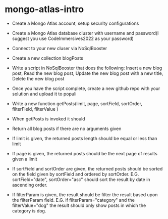 # mongo-atlas-intro

- Create a Mongo Atlas account, setup security configurations
- Create a Mongo Atlas database cluster with username and password(I suggest you use CodeImmersives2022 as your password)
- Connect to your new cluser via NoSqlBooster
- Create a new collection blogPosts
- Write a script in NoSqlBooster that does the following: Insert a new blog post, Read the new blog post, Update the new blog post with a new title, Delete the new blog post
- Once you have the script complete, create a new github repo with your solution and upload it to populi

- Write a new function getPosts(limit, page, sortField, sortOrder, filterField, filterValue )
- When getPosts is invoked it should
- Return all blog posts if there are no arguments given
- If limit is given, the returned posts length should be equal or less than limit
- If page is given, the returned posts should be the next page of results given a limit
- If sortField and sortOrder are given, the returned posts should be sorted on the field given by sortField and ordered by sortOrder. E.G. sortField="date", sortOrder="asc" should sort the result by date in ascending order.
- If filterParam is given, the result should be filter the result based upon the filterParam field. E.G. if filterParam="category" and the filterValue="dog" the result should only show posts in which the category is dog.
